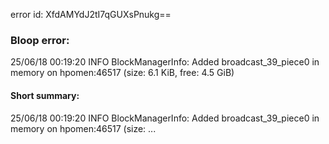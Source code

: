 error id: XfdAMYdJ2tI7qGUXsPnukg==
### Bloop error:

25/06/18 00:19:20 INFO BlockManagerInfo: Added broadcast_39_piece0 in memory on hpomen:46517 (size: 6.1 KiB, free: 4.5 GiB)
#### Short summary: 

25/06/18 00:19:20 INFO BlockManagerInfo: Added broadcast_39_piece0 in memory on hpomen:46517 (size: ...
